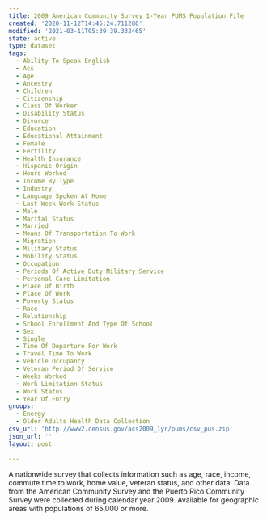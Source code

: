 ```yaml
---
title: 2009 American Community Survey 1-Year PUMS Population File
created: '2020-11-12T14:45:24.711280'
modified: '2021-03-11T05:39:39.332465'
state: active
type: dataset
tags:
  - Ability To Speak English
  - Acs
  - Age
  - Ancestry
  - Children
  - Citizenship
  - Class Of Worker
  - Disability Status
  - Divorce
  - Education
  - Educational Attainment
  - Female
  - Fertility
  - Health Insurance
  - Hispanic Origin
  - Hours Worked
  - Income By Type
  - Industry
  - Language Spoken At Home
  - Last Week Work Status
  - Male
  - Marital Status
  - Married
  - Means Of Transportation To Work
  - Migration
  - Military Status
  - Mobility Status
  - Occupation
  - Periods Of Active Duty Military Service
  - Personal Care Limitation
  - Place Of Birth
  - Place Of Work
  - Poverty Status
  - Race
  - Relationship
  - School Enrollment And Type Of School
  - Sex
  - Single
  - Time Of Departure For Work
  - Travel Time To Work
  - Vehicle Occupancy
  - Veteran Period Of Service
  - Weeks Worked
  - Work Limitation Status
  - Work Status
  - Year Of Entry
groups:
  - Energy
  - Older Adults Health Data Collection
csv_url: 'http://www2.census.gov/acs2009_1yr/pums/csv_pus.zip'
json_url: ''
layout: post

---
```

A nationwide survey that collects information such as age, race, income, commute time to work, home value, veteran status, and other data. Data from the American Community Survey and the Puerto Rico Community Survey were collected during calendar year 2009. Available for geographic areas with populations of 65,000 or more.
